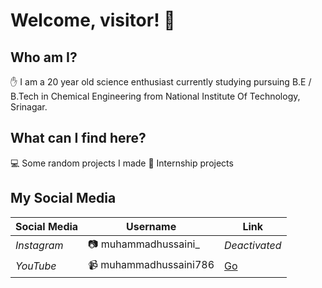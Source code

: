 # Welcome, visitor! 👋

## Who am I?
✋ I am a 20 year old science enthusiast currently studying pursuing B.E / B.Tech in Chemical Engineering from National Institute Of Technology, Srinagar. 

## What can I find here?
💻 Some random projects I made
🏫 Internship projects

## My Social Media
|Social Media|Username|Link|
|--|--|--|
|*Instagram*|📷 muhammadhussaini_|_Deactivated_|
|*YouTube*|📹 muhammadhussaini786 |[Go](https://youtube.com/@muhammadhussaini786)|.
